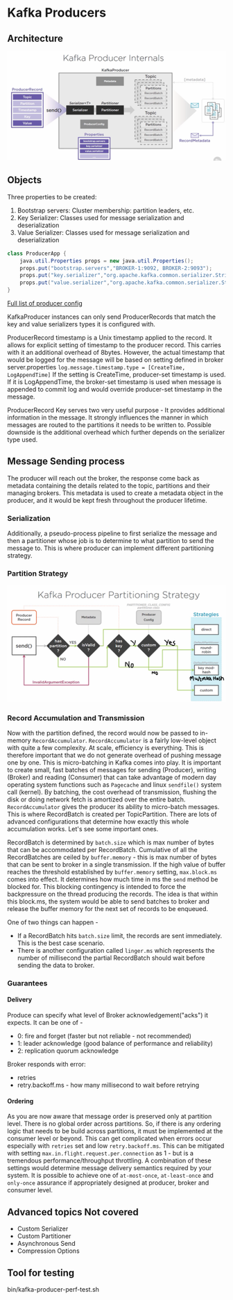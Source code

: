 # Kafka Producers

## Architecture

![Kafka Producer Internals](../images/Kafka-producer-internals.png)

## Objects

Three properties to be created:
1. Bootstrap servers: Cluster membership: partition leaders, etc.
2. Key Serializer: Classes used for message serialization and deserialization
3. Value Serializer: Classes used for message serialization and deserialization

```java
class ProducerApp {
    java.util.Properties props = new java.util.Properties();
    props.put("bootstrap.servers","BROKER-1:9092, BROKER-2:9093");
    props.put("key.serializer","org.apache.kafka.common.serializer.StringSerializer");
    props.put("value.serializer","org.apache.kafka.common.serializer.StringSerializer");
}
```

[Full list of producer config](https://kafka.apache.org/documentation.html#producerconfigs)

KafkaProducer instances can only send ProducerRecords that match the key and value serializers types it is configured with.

ProducerRecord timestamp is a Unix timestamp applied to the record. It allows for explicit setting of timestamp to the producer record. This carries with it an additional overhead of 8bytes. However, the actual timestamp that would be logged for the message will be based on setting defined in broker server.properties ```log.message.timestamp.type = [CreateTime, LogAppendTime]``` If the setting is CreateTime, producer-set timestamp is used. If it is LogAppendTime, the broker-set timestamp is used when message is appended to commit log and would override producer-set timestamp in the message.

ProducerRecord Key serves two very useful purpose - It provides additional information in the message. It strongly influences the manner in which messages are routed to the partitions it needs to be written to. Possible downside is the additional overhead which further depends on the serializer type used.

## Message Sending process
The producer will reach out the broker, the response come back as metadata containing the details related to the topic, partitions and their managing brokers. This metadata is used to create a metadata object in the producer, and it would be kept fresh throughout the producer lifetime. 

### Serialization
Additionally, a pseudo-process pipeline to first serialize the message and then a partitioner whose job is to determine to what partition to send the message to. This is where producer can implement different partitioning strategy.

### Partition Strategy

![Partitioning Strategy](../images/Partitioning_Strategy.png)

### Record Accumulation and Transmission
Now with the partition defined, the record would now be passed to in-memory ```RecordAccumulator```. ```RecordAccumulator``` is a fairly low-level object with quite a few complexity. 
At scale, efficiency is everything. This is therefore important that we do not generate overhead of pushing message one by one. This is micro-batching in Kafka comes into play. It is important to create small, fast batches of messages for sending (Producer), writing (Broker) and reading (Consumer) that can take advantage of modern day operating system functions such as ```Pagecache``` and linux ```sendfile()``` system call (kernel). By batching, the cost overhead of transmission, flushing the disk or doing network fetch is amortized over the entire batch. ```RecordAccumulator``` gives the producer its ability to micro-batch messages. This is where RecordBatch is created per TopicPartition. There are lots of advanced configurations that determine how exactly this whole accumulation works. Let's see some important ones.

RecordBatch is determined by ```batch.size``` which is max number of bytes that can be accommodated per RecordBatch. Cumulative of all the RecordBatches are ceiled by ```buffer.memory``` - this is max number of bytes that can be sent to broker in a single transmission. If the high value of buffer reaches the threshold established by ```buffer.memory``` setting, ```max.block.ms``` comes into effect. It determines how much time in ms the ```send``` method be blocked for. This blocking contingency is intended to force the backpressure on the thread producing the records. The idea is that within this block.ms, the system would be able to send batches to broker and release the buffer memory for the next set of records to be enqueued.

One of two things can happen -
* If a RecordBatch hits ```batch.size``` limit, the records are sent immediately. This is the best case scenario.
* There is another configuration called ```linger.ms``` which represents the number of millisecond the partial RecordBatch should wait before sending the data to broker.

### Guarantees

#### Delivery
Produce can specify what level of Broker acknowledgement("acks") it expects. It can be one of -
* 0: fire and forget (faster but not reliable - not recommended)
* 1: leader acknowledge (good balance of performance and reliability)
* 2: replication quorum acknowledge

Broker responds with error:
* retries
* retry.backoff.ms - how many millisecond to wait before retrying

#### Ordering
As you are now aware that message order is preserved only at partition level. There is no global order across partitions. So, if there is any ordering logic that needs to be build across partitions, it must be implemented at the consumer level or beyond. This can get complicated when errors occur especially with ```retries``` set and low ```retry.backoff.ms```. This can be mitigated with setting ```max.in.flight.request.per.connection``` as 1 - but is a tremendous performance/throughput throttling. A combination of these settings would determine message delivery semantics required by your system. It is possible to achieve one of ```at-most-once```, ```at-least-once``` and ```only-once``` assurance if appropriately designed at producer, broker and consumer level.

## Advanced topics Not covered
* Custom Serializer
* Custom Partitioner
* Asynchronous Send
* Compression Options

## Tool for testing
bin/kafka-producer-perf-test.sh
